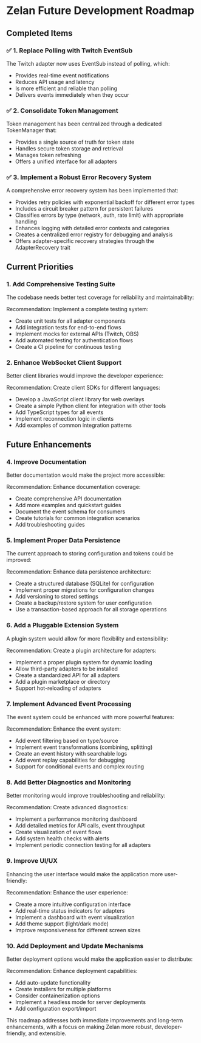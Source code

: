 # Zelan Future Development Roadmap

## Completed Items

### ✅ 1. Replace Polling with Twitch EventSub

The Twitch adapter now uses EventSub instead of polling, which:
- Provides real-time event notifications
- Reduces API usage and latency
- Is more efficient and reliable than polling
- Delivers events immediately when they occur

### ✅ 2. Consolidate Token Management

Token management has been centralized through a dedicated TokenManager that:
- Provides a single source of truth for token state
- Handles secure token storage and retrieval
- Manages token refreshing
- Offers a unified interface for all adapters

### ✅ 3. Implement a Robust Error Recovery System

A comprehensive error recovery system has been implemented that:
- Provides retry policies with exponential backoff for different error types
- Includes a circuit breaker pattern for persistent failures
- Classifies errors by type (network, auth, rate limit) with appropriate handling
- Enhances logging with detailed error contexts and categories
- Creates a centralized error registry for debugging and analysis
- Offers adapter-specific recovery strategies through the AdapterRecovery trait

## Current Priorities

### 1. Add Comprehensive Testing Suite

The codebase needs better test coverage for reliability and maintainability:

Recommendation: Implement a complete testing system:
- Create unit tests for all adapter components
- Add integration tests for end-to-end flows
- Implement mocks for external APIs (Twitch, OBS)
- Add automated testing for authentication flows
- Create a CI pipeline for continuous testing

### 2. Enhance WebSocket Client Support

Better client libraries would improve the developer experience:

Recommendation: Create client SDKs for different languages:
- Develop a JavaScript client library for web overlays
- Create a simple Python client for integration with other tools
- Add TypeScript types for all events
- Implement reconnection logic in clients
- Add examples of common integration patterns

## Future Enhancements

### 4. Improve Documentation

Better documentation would make the project more accessible:

Recommendation: Enhance documentation coverage:
- Create comprehensive API documentation
- Add more examples and quickstart guides
- Document the event schema for consumers
- Create tutorials for common integration scenarios
- Add troubleshooting guides

### 5. Implement Proper Data Persistence

The current approach to storing configuration and tokens could be improved:

Recommendation: Enhance data persistence architecture:
- Create a structured database (SQLite) for configuration
- Implement proper migrations for configuration changes
- Add versioning to stored settings
- Create a backup/restore system for user configuration
- Use a transaction-based approach for all storage operations

### 6. Add a Pluggable Extension System

A plugin system would allow for more flexibility and extensibility:

Recommendation: Create a plugin architecture for adapters:
- Implement a proper plugin system for dynamic loading
- Allow third-party adapters to be installed
- Create a standardized API for all adapters
- Add a plugin marketplace or directory
- Support hot-reloading of adapters

### 7. Implement Advanced Event Processing

The event system could be enhanced with more powerful features:

Recommendation: Enhance the event system:
- Add event filtering based on type/source
- Implement event transformations (combining, splitting)
- Create an event history with searchable logs
- Add event replay capabilities for debugging
- Support for conditional events and complex routing

### 8. Add Better Diagnostics and Monitoring

Better monitoring would improve troubleshooting and reliability:

Recommendation: Create advanced diagnostics:
- Implement a performance monitoring dashboard
- Add detailed metrics for API calls, event throughput
- Create visualization of event flows
- Add system health checks with alerts
- Implement periodic connection testing for all adapters

### 9. Improve UI/UX

Enhancing the user interface would make the application more user-friendly:

Recommendation: Enhance the user experience:
- Create a more intuitive configuration interface
- Add real-time status indicators for adapters
- Implement a dashboard with event visualization
- Add theme support (light/dark mode)
- Improve responsiveness for different screen sizes

### 10. Add Deployment and Update Mechanisms

Better deployment options would make the application easier to distribute:

Recommendation: Enhance deployment capabilities:
- Add auto-update functionality
- Create installers for multiple platforms
- Consider containerization options
- Implement a headless mode for server deployments
- Add configuration export/import

This roadmap addresses both immediate improvements and long-term enhancements, with a focus on making Zelan more robust, developer-friendly, and extensible.
